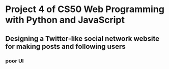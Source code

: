 # Project 4 of CS50 Web Programming with Python and JavaScript

## Designing a Twitter-like social network website for making posts and following users

### poor UI
